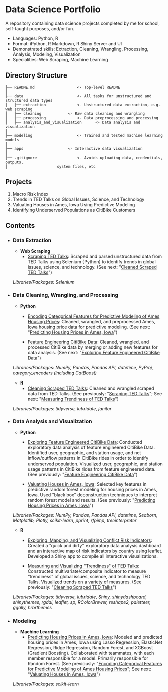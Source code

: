 # Data Science Portfolio
A repository containing data science projects completed by me for school, self-taught purposes, and/or fun.

* Languages: Python, R
* Format: iPython, R Markdown, R Shiny Server and UI
* Demonstrated skills: Extraction, Cleaning, Wrangling, Processing, Analysis, Modeling, Visualization
* Specialities: Web Scraping, Machine Learning

## Directory Structure
```
├── README.md           		<- Top-level README
│
├── data                		<- All tasks for unstructured and structured data types
│   ├── extraction      		<- Unstructured data extraction, e.g. web scraping
│   ├── cleaning 			<- Raw data cleaning and wrangling
│   ├── processing    			<- Data preprocessing and processing
│   ├── analysis_and_visualization    	<- Data analysis and visualization
│
├── modeling           			<- Trained and tested machine learning models
│
├── apps      				<- Interactive data visualization
│                                           
├── .gitignore          		<- Avoids uploading data, credentials, outputs,
│					   system files, etc
```

## Projects
1. Macro Risk Index
2. Trends in TED Talks on Global Issues, Science, and Technology
3. Valuating Houses in Ames, Iowa Using Predictive Modeling
4. Identifying Underserved Populations as CitiBike Customers

## Contents
- ### Data Extraction
	- __Web Scraping__
		- [Scraping TED Talks](https://github.com/yslnam/data-science-portfolio/tree/master/data/extraction/scraping-ted-talks): Scraped and parsed unstructured data from TED Talks using Selenium (Python) to identify trends in global issues, science, and technology. (See next: "[Cleaned Scraped TED Talks]()")
		
	_Libraries/Packages: Selenium_ 
	
- ### Data Cleaning, Wrangling, and Processing
	- __Python__
		- [Encoding Categorical Features for Predictive Modeling of Ames Housing Prices](https://github.com/yslnam/data-science-portfolio/tree/master/data/processing/predict-ames-housing-prices): Cleaned, wrangled, and preprocessed Ames, Iowa housing price data for predictive modeling. (See next: "[Predicting Housing Prices in Ames, Iowa](https://github.com/yslnam/data-science-portfolio/tree/master/modeling/ML/predict-ames-housing-prices)")
		
		- [Feature Engineering CitiBike Data](https://github.com/yslnam/data-science-portfolio/tree/master/data/processing/citibike-data): Cleaned, wrangled, and processed CitiBike data by merging or adding new features for data analysis. (See next: "[Exploring Feature Engineered CitiBike Data]()")
		
	_Libraries/Packages: NumPy, Pandas, Pandas API, datetime, PyProj, category_encoders (including CatBoost)_ 

	- __R__ 
		- [Cleaning Scraped TED Talks](https://github.com/yslnam/data-science-portfolio/tree/master/data/cleaning/scraping-ted-talks): Cleaned and wrangled scraped data from TED Talks. (See previously: "[Scraping TED Talks](https://github.com/yslnam/data-science-portfolio/tree/master/data/extraction/scraping-ted-talks)"; See next: "[Measuring Trendiness of TED Talks]()")
		
	_Libraries/Packages: tidyverse, lubridate, janitor_ 		

- ### Data Analysis and Visualization
	- __Python__
		- [Exploring Feature Engineered CitiBike Data](https://github.com/yslnam/data-science-portfolio/tree/master/data/analysis_and_visualization/citibike-data): Conducted exploratory data analysis of feature engineered CitiBike Data. Identified user, geographic, and station usage, and net inflow/outflow patterns in CitiBike rides in order to identify underserved population. Visualized user, geographic, and station usage patterns in CitiBike rides from feature engineered data. (See previously: "[Feature Engineering CitiBike Data](https://github.com/yslnam/data-science-portfolio/tree/master/data/processing/citibike-data)")
		
		- [Valuating Houses in Ames, Iowa](https://github.com/yslnam/data-science-portfolio/blob/master/modeling/ML/predict-ames-housing-prices/yousun_random-forest.ipynb): Selected key features in predictive random forest modeling for housing prices in Ames, Iowa. Used "black box" deconstruction techniques to interpret random forest model and results. (See previously: "[Predicting Housing Prices in Ames, Iowa](https://github.com/yslnam/data-science-portfolio/tree/master/modeling/ML/predict-ames-housing-prices)")
		
	_Libraries/Packages: NumPy, Pandas, Pandas API, datetime, Seaborn, Matplotlib, Plotly, scikit-learn, pprint, rfpimp, treeinterpreter_

	- __R__ 
		- [Exploring, Mapping, and Visualizing Conflict Risk Indicators](https://github.com/yslnam/data-science-portfolio/tree/master/apps/shiny_risk-index): Created a "quick and dirty" exploratory data analysis dashboard and an interactive map of risk indicators by country using leaflet. Developed a Shiny app to compile all interactive visualizations.
	
		- [Measuring and Visualizing "Trendiness" of TED Talks](): Constructed multivariate/composite indicator to measure “trendiness” of global issues, science, and technology TED Talks. Visualized trends on a variety of measures. (See previously: "[Cleaning Scraped TED Talks](https://github.com/yslnam/data-science-portfolio/tree/master/data/cleaning/scraping-ted-talks)")
	
	_Libraries/Packages: tidyverse, lubridate, Shiny, shinydashboard, shinythemes, rgdal, leaflet, sp, RColorBrewer, reshape2, paletteer, ggally, hrbrthemes_ 

- ### Modeling
	- __Machine Learning__
		- [Predicting Housing Prices in Ames, Iowa](https://github.com/yslnam/data-science-portfolio/tree/master/modeling/ML/predict-ames-housing-prices): Modeled and predicted housing prices in Ames, Iowa using Lasso Regression, ElasticNet Regression, Ridge Regression, Random Forest, and XGBoost (Gradient Boosting). Collaborated with teammates, with each member responsible for a model. Primarily responsible for Random Forest. (See previously: "[Encoding Categorical Features for Predictive Modeling of Ames Housing Prices](https://github.com/yslnam/data-science-portfolio/tree/master/data/processing/predict-ames-housing-prices)"; See next: "[Valuating Houses in Ames, Iowa](https://github.com/yslnam/data-science-portfolio/blob/master/modeling/ML/predict-ames-housing-prices/yousun_random-forest.ipynb)")
		
	 _Libraries/Packages: scikit-learn_ 
